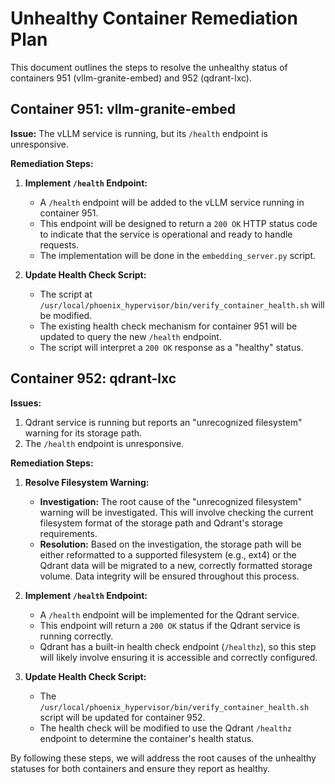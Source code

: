 # Unhealthy Container Remediation Plan

This document outlines the steps to resolve the unhealthy status of containers 951 (vllm-granite-embed) and 952 (qdrant-lxc).

## Container 951: vllm-granite-embed

**Issue:** The vLLM service is running, but its `/health` endpoint is unresponsive.

**Remediation Steps:**

1.  **Implement `/health` Endpoint:**
    *   A `/health` endpoint will be added to the vLLM service running in container 951.
    *   This endpoint will be designed to return a `200 OK` HTTP status code to indicate that the service is operational and ready to handle requests.
    *   The implementation will be done in the `embedding_server.py` script.

2.  **Update Health Check Script:**
    *   The script at `/usr/local/phoenix_hypervisor/bin/verify_container_health.sh` will be modified.
    *   The existing health check mechanism for container 951 will be updated to query the new `/health` endpoint.
    *   The script will interpret a `200 OK` response as a "healthy" status.

## Container 952: qdrant-lxc

**Issues:**
1.  Qdrant service is running but reports an "unrecognized filesystem" warning for its storage path.
2.  The `/health` endpoint is unresponsive.

**Remediation Steps:**

1.  **Resolve Filesystem Warning:**
    *   **Investigation:** The root cause of the "unrecognized filesystem" warning will be investigated. This will involve checking the current filesystem format of the storage path and Qdrant's storage requirements.
    *   **Resolution:** Based on the investigation, the storage path will be either reformatted to a supported filesystem (e.g., ext4) or the Qdrant data will be migrated to a new, correctly formatted storage volume. Data integrity will be ensured throughout this process.

2.  **Implement `/health` Endpoint:**
    *   A `/health` endpoint will be implemented for the Qdrant service.
    *   This endpoint will return a `200 OK` status if the Qdrant service is running correctly.
    *   Qdrant has a built-in health check endpoint (`/healthz`), so this step will likely involve ensuring it is accessible and correctly configured.

3.  **Update Health Check Script:**
    *   The `/usr/local/phoenix_hypervisor/bin/verify_container_health.sh` script will be updated for container 952.
    *   The health check will be modified to use the Qdrant `/healthz` endpoint to determine the container's health status.

By following these steps, we will address the root causes of the unhealthy statuses for both containers and ensure they report as healthy.
